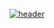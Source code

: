 [![header](https://capsule-render.vercel.app/api?type=rect&color=4285f4&height=200&section=header&text=안녕하세요%20👋&fontSize=80&fontColor=ffffff&fontAlignY=54)](https://github.com/kyechan99/capsule-render)
